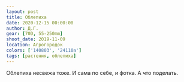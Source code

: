 ```yaml
---
layout: post
title: Облепиха
date: 2020-12-15 00:00:00
author: Д.Г.
gear: [70D, 55-250mm]
shoot_date: 2019-11-09
location: Агрогородок
colors: ['140803', '24110a']
tags: [растения, облепиха]
---
```

Облепиха несвежа тоже. И сама по себе, и фотка. А что поделать.

